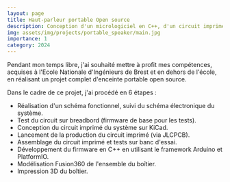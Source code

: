```yaml
---
layout: page
title: Haut-parleur portable Open source
description: Conception d'un micrologiciel en C++, d'un circuit imprimé et d'un boîtier
img: assets/img/projects/portable_speaker/main.jpg
importance: 1
category: 2024
---
```


Pendant mon temps libre, j'ai souhaité mettre à profit mes compétences, acquises à l'Ecole Nationale d'Ingénieurs de Brest et en dehors de l'école, en réalisant un projet complet d'enceinte portable open source.

Dans le cadre de ce projet, j'ai procédé en 6 étapes :
- Réalisation d'un schéma fonctionnel, suivi du schéma électronique du système.
- Test du circuit sur breadbord (firmware de base pour les tests).
- Conception du circuit imprimé du système sur KiCad.
- Lancement de la production du circuit imprimé (via JLCPCB).
- Assemblage du circuit imprimé et tests sur banc d'essai.
- Développement du firmware en C++ en utilisant le framework Arduino et PlatformIO.
- Modélisation Fusion360 de l'ensemble du boîtier.
- Impression 3D du boîtier.
